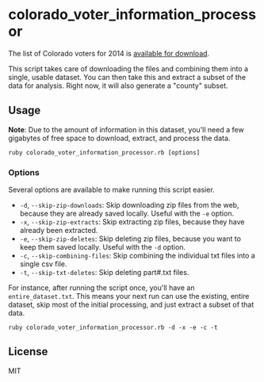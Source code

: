 # colorado_voter_information_processor

The list of Colorado voters for 2014 is [available for download](http://coloradovoters.info/download.html).

This script takes care of downloading the files and combining them into a
single, usable dataset. You can then take this and extract a subset of the
data for analysis. Right now, it will also generate a "county" subset.

## Usage

**Note**: Due to the amount of information in this dataset, you'll need a few
gigabytes of free space to download, extract, and process the data.

```
ruby colorado_voter_information_processor.rb [options]
```

### Options

Several options are available to make running this script easier.

- `-d`, `--skip-zip-downloads`: Skip downloading zip files from the web,
  because they are already saved locally. Useful with the `-e` option.
- `-x`, `--skip-zip-extracts`: Skip extracting zip files, because they have
  already been extracted.
- `-e`, `--skip-zip-deletes`: Skip deleting zip files, because you want to
  keep them saved locally. Useful with the `-d` option.
- `-c`, `--skip-combining-files`: Skip combining the individual txt files into
  a single csv file.
- `-t`, `--skip-txt-deletes`: Skip deleting part#.txt files.

For instance, after running the script once, you'll have an
`entire_dataset.txt`. This means your next run can use the existing, entire
dataset, skip most of the initial processing, and just extract a subset of
that data.

```
ruby colorado_voter_information_processor.rb -d -x -e -c -t
```

## License

MIT

